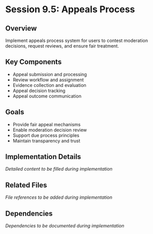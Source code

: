 # Session 9.5: Appeals Process

## Overview
Implement appeals process system for users to contest moderation decisions, request reviews, and ensure fair treatment.

## Key Components
- Appeal submission and processing
- Review workflow and assignment
- Evidence collection and evaluation
- Appeal decision tracking
- Appeal outcome communication

## Goals
- Provide fair appeal mechanisms
- Enable moderation decision review
- Support due process principles
- Maintain transparency and trust

## Implementation Details
*Detailed content to be filled during implementation*

## Related Files
*File references to be added during implementation*

## Dependencies
*Dependencies to be documented during implementation*